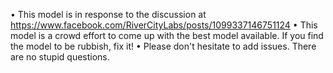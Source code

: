 • This model is in response to the discussion at https://www.facebook.com/RiverCityLabs/posts/1099337146751124
• This model is a crowd effort to come up with the best model available. If you find the model to be rubbish, fix it!
• Please don't hesitate to add issues. There are no stupid questions. 
